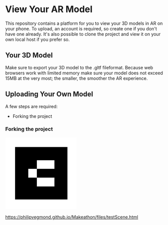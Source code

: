 # View Your AR Model

This repository contains a platform for you to view your 3D models in AR on your phone.
To upload, an account is required, so create one if you don't have one already.
It's also possible to clone the project and view it on your own local host if you prefer so.

## Your 3D Model

Make sure to export your 3D model to the .gltf fileformat.
Because web browsers work with limited memory make sure your model does not exceed 15MB at the very most; the smaller, the smoother the AR experience.

## Uploading Your Own Model

A few steps are required:

- Forking the project

### Forking the project

![](images/barcode6.png)

https://philipvegmond.github.io/Makeathon/files/testScene.html

